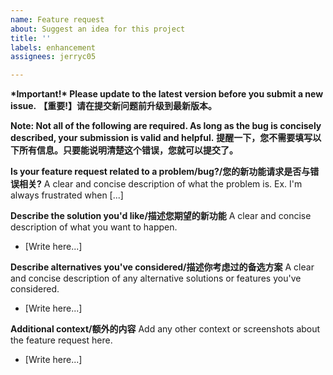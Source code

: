 ```yaml
---
name: Feature request
about: Suggest an idea for this project
title: ''
labels: enhancement
assignees: jerryc05

---
```


**\*Important!\* Please update to the latest version before you submit a new issue.**
**【重要!】请在提交新问题前升级到最新版本。**

**Note: Not all of the following are required. As long as the bug is concisely described, your submission is valid and helpful.**
**提醒一下，您不需要填写以下所有信息。只要能说明清楚这个错误，您就可以提交了。**

**Is your feature request related to a problem/bug?/您的新功能请求是否与错误相关?**
A clear and concise description of what the problem is. Ex. I'm always frustrated when [...]

**Describe the solution you'd like/描述您期望的新功能**
A clear and concise description of what you want to happen.
-   [Write here...]

**Describe alternatives you've considered/描述你考虑过的备选方案**
A clear and concise description of any alternative solutions or features you've considered.
-   [Write here...]

**Additional context/额外的内容**
Add any other context or screenshots about the feature request here.
-   [Write here...]
